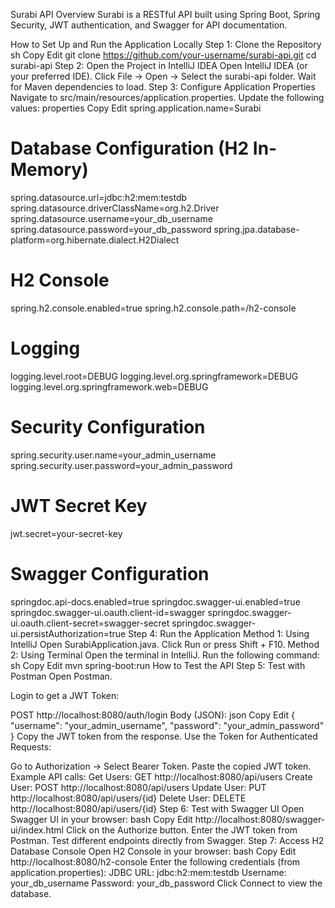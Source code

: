 Surabi API
Overview
Surabi is a RESTful API built using Spring Boot, Spring Security, JWT authentication, and Swagger for API documentation.

How to Set Up and Run the Application Locally
Step 1: Clone the Repository
sh
Copy
Edit
git clone https://github.com/your-username/surabi-api.git
cd surabi-api
Step 2: Open the Project in IntelliJ IDEA
Open IntelliJ IDEA (or your preferred IDE).
Click File → Open → Select the surabi-api folder.
Wait for Maven dependencies to load.
Step 3: Configure Application Properties
Navigate to src/main/resources/application.properties.
Update the following values:
properties
Copy
Edit
spring.application.name=Surabi

# Database Configuration (H2 In-Memory)
spring.datasource.url=jdbc:h2:mem:testdb
spring.datasource.driverClassName=org.h2.Driver
spring.datasource.username=your_db_username
spring.datasource.password=your_db_password
spring.jpa.database-platform=org.hibernate.dialect.H2Dialect

# H2 Console
spring.h2.console.enabled=true
spring.h2.console.path=/h2-console

# Logging
logging.level.root=DEBUG
logging.level.org.springframework=DEBUG
logging.level.org.springframework.web=DEBUG

# Security Configuration
spring.security.user.name=your_admin_username
spring.security.user.password=your_admin_password

# JWT Secret Key
jwt.secret=your-secret-key

# Swagger Configuration
springdoc.api-docs.enabled=true
springdoc.swagger-ui.enabled=true
springdoc.swagger-ui.oauth.client-id=swagger
springdoc.swagger-ui.oauth.client-secret=swagger-secret
springdoc.swagger-ui.persistAuthorization=true
Step 4: Run the Application
Method 1: Using IntelliJ
Open SurabiApplication.java.
Click Run or press Shift + F10.
Method 2: Using Terminal
Open the terminal in IntelliJ.
Run the following command:
sh
Copy
Edit
mvn spring-boot:run
How to Test the API
Step 5: Test with Postman
Open Postman.

Login to get a JWT Token:

POST http://localhost:8080/auth/login
Body (JSON):
json
Copy
Edit
{
  "username": "your_admin_username",
  "password": "your_admin_password"
}
Copy the JWT token from the response.
Use the Token for Authenticated Requests:

Go to Authorization → Select Bearer Token.
Paste the copied JWT token.
Example API calls:
Get Users: GET http://localhost:8080/api/users
Create User: POST http://localhost:8080/api/users
Update User: PUT http://localhost:8080/api/users/{id}
Delete User: DELETE http://localhost:8080/api/users/{id}
Step 6: Test with Swagger UI
Open Swagger UI in your browser:
bash
Copy
Edit
http://localhost:8080/swagger-ui/index.html
Click on the Authorize button.
Enter the JWT token from Postman.
Test different endpoints directly from Swagger.
Step 7: Access H2 Database Console
Open H2 Console in your browser:
bash
Copy
Edit
http://localhost:8080/h2-console
Enter the following credentials (from application.properties):
JDBC URL: jdbc:h2:mem:testdb
Username: your_db_username
Password: your_db_password
Click Connect to view the database.
